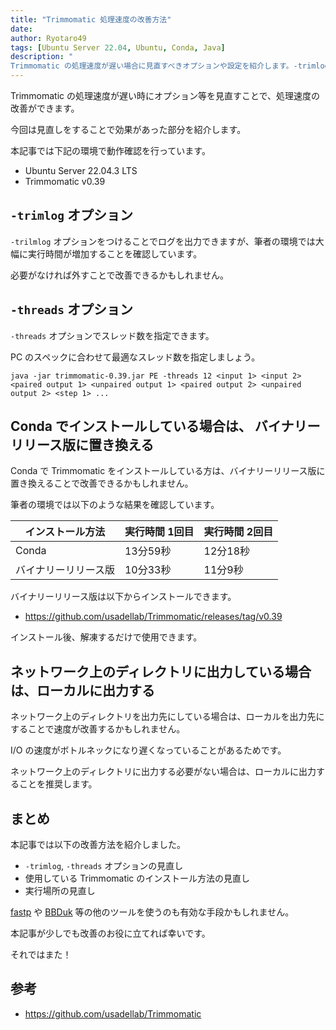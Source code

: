 ```yaml
---
title: "Trimmomatic 処理速度の改善方法"
date: 
author: Ryotaro49
tags: [Ubuntu Server 22.04, Ubuntu, Conda, Java]
description: "
Trimmomatic の処理速度が遅い場合に見直すべきオプションや設定を紹介します。-trimlog や -threads オプションの設定、インストール方法の違い、実行場所についての改善方法を紹介します。"
---
```


Trimmomatic の処理速度が遅い時にオプション等を見直すことで、処理速度の改善ができます。

今回は見直しをすることで効果があった部分を紹介します。

本記事では下記の環境で動作確認を行っています。

- Ubuntu Server 22.04.3 LTS
- Trimmomatic v0.39

## `-trimlog` オプション

`-trilmlog` オプションをつけることでログを出力できますが、筆者の環境では大幅に実行時間が増加することを確認しています。

必要がなければ外すことで改善できるかもしれません。

## `-threads` オプション

`-threads` オプションでスレッド数を指定できます。

PC のスペックに合わせて最適なスレッド数を指定しましょう。

```bash:title=例:12スレッドを指定
java -jar trimmomatic-0.39.jar PE -threads 12 <input 1> <input 2> <paired output 1> <unpaired output 1> <paired output 2> <unpaired output 2> <step 1> ...
```

## Conda でインストールしている場合は、 バイナリーリリース版に置き換える

Conda で Trimmomatic をインストールしている方は、バイナリーリリース版に置き換えることで改善できるかもしれません。

筆者の環境では以下のような結果を確認しています。

| インストール方法 | 実行時間 1回目 | 実行時間 2回目 |
| -- | -- | -- |
| Conda | 13分59秒 | 12分18秒 |
|バイナリーリリース版 | 10分33秒 | 11分9秒 |

バイナリーリリース版は以下からインストールできます。

- https://github.com/usadellab/Trimmomatic/releases/tag/v0.39

インストール後、解凍するだけで使用できます。

## ネットワーク上のディレクトリに出力している場合は、ローカルに出力する

ネットワーク上のディレクトリを出力先にしている場合は、ローカルを出力先にすることで速度が改善するかもしれません。

I/O の速度がボトルネックになり遅くなっていることがあるためです。

ネットワーク上のディレクトリに出力する必要がない場合は、ローカルに出力することを推奨します。

## まとめ

本記事では以下の改善方法を紹介しました。

- `-trimlog`, `-threads` オプションの見直し
- 使用している Trimmomatic のインストール方法の見直し
- 実行場所の見直し

[fastp](https://github.com/OpenGene/fastp) や [BBDuk](https://www.seqanswers.com/forum/bioinformatics/bioinformatics-aa/37399-introducing-bbduk-adapter-quality-trimming-and-filtering?t=42776) 等の他のツールを使うのも有効な手段かもしれません。

本記事が少しでも改善のお役に立てれば幸いです。

それではまた！

## 参考
- https://github.com/usadellab/Trimmomatic
